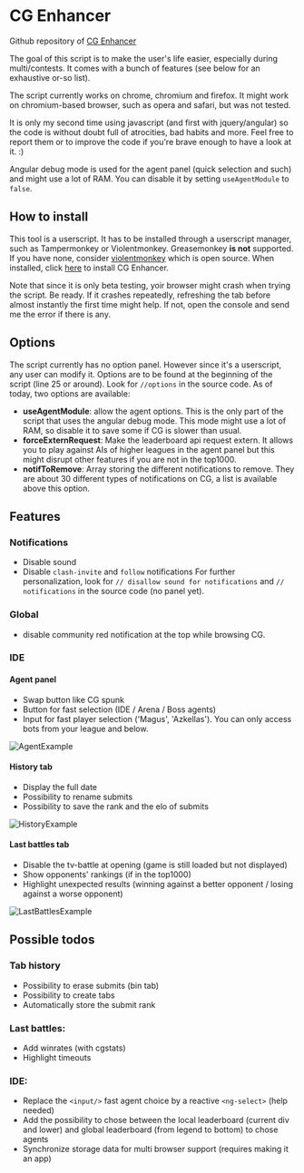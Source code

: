 # CG Enhancer

Github repository of [CG Enhancer](https://www.codingame.com/forum/t/cg-enhancer/59441)

The goal of this script is to make the user's life easier, especially during multi/contests. It comes with a bunch of features (see below for an exhaustive or-so list).

The script currently works on chrome, chromium and firefox.
It might work on chromium-based browser, such as opera and safari, but was not tested.

It is only my second time using javascript (and first with jquery/angular) so the code is without doubt full of atrocities, bad habits and more. Feel free to report them or to improve the code if you're brave enough to have a look at it. :)

Angular debug mode is used for the agent panel (quick selection and such) and might use a lot of RAM. You can disable it by setting `useAgentModule` to `false`.

## How to install

This tool is a userscript. It has to be installed through a userscript manager, such as Tampermonkey or Violentmonkey. Greasemonkey **is not** supported.
If you have none, consider [violentmonkey](https://chrome.google.com/webstore/detail/violentmonkey/jinjaccalgkegednnccohejagnlnfdag) which is open source.
When installed, click [here](https://openuserjs.org/scripts/Azke/CG_Enhancer) to install CG Enhancer.

Note that since it is only beta testing, yoir browser might crash when trying the script. Be ready. If it crashes repeatedly, refreshing the tab before almost instantly the first time might help. If not, open the console and send me the error if there is any.

## Options

The script currently has no option panel. However since it's a userscript, any user can modify it.
Options are to be found at the beginning of the script (line 25 or around). Look for `//options` in the source code. As of today, two options are available:
* **useAgentModule**: allow the agent options. This is the only part of the script that uses the angular debug mode. This mode might use a lot of RAM, so disable it to save some if CG is slower than usual.
* **forceExternRequest**: Make the leaderboard api request extern. It allows you to play against AIs of higher leagues in the agent panel but this might disrupt other features if you are not in the top1000.
* **notifToRemove**: Array storing the different notifications to remove. They are about 30 different types of notifications on CG, a list is available above this option.

## Features

### Notifications
* Disable sound
* Disable `clash-invite` and `follow` notifications
For further personalization, look for `// disallow sound for notifications` and `// notifications` in the source code (no panel yet).

### Global
* disable community red notification at the top while browsing CG.

### IDE

#### Agent panel
* Swap button like CG spunk
* Button for fast selection (IDE / Arena / Boss agents)
* Input for fast player selection ('Magus', 'Azkellas'). You can only access bots from your league and below. 

![AgentExample](https://i.imgur.com/6lgwYNS.gif)


#### History tab
* Display the full date
* Possibility to rename submits
* Possibility to save the rank and the elo of submits

![HistoryExample](https://image.ibb.co/eDarJp/history.gif)


#### Last battles tab
* Disable the tv-battle at opening (game is still loaded but not displayed)
* Show opponents' rankings (if in the top1000)
* Highlight unexpected results (winning against a better opponent / losing against a worse opponent)

![LastBattlesExample](https://image.ibb.co/hTop4U/lastbattles.gif)


## Possible todos
### Tab history
* Possibility to erase submits (bin tab)
* Possibility to create tabs
* Automatically store the submit rank

### Last battles:
* Add winrates (with cgstats) 
* Highlight timeouts

### IDE:
* Replace the `<input/>` fast agent choice by a reactive `<ng-select>` (help needed)
* Add the possibility to chose between the local leaderboard (current div and lower) and global leaderboard (from legend to bottom) to chose agents
* Synchronize storage data for multi browser support (requires making it an app)
